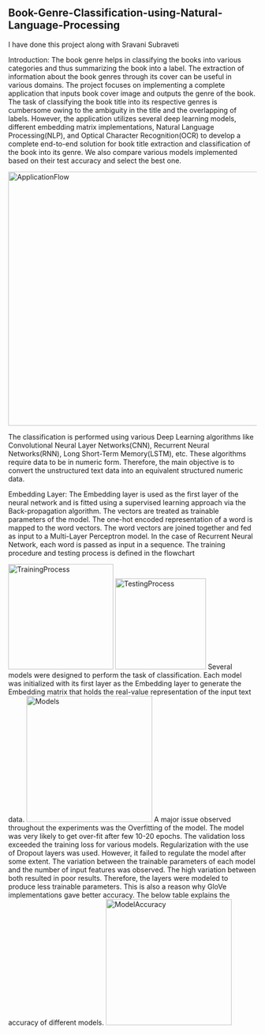 ## Book-Genre-Classification-using-Natural-Language-Processing 
I have done this project along with Sravani Subraveti

Introduction: The book genre helps in classifying the books into various categories and thus summarizing the book into a label. The extraction of information about the book genres through its cover can be useful in various domains. The project focuses on implementing a complete application that inputs book cover image and outputs the genre of the book. The task of classifying the book title into its respective genres is cumbersome owing to the ambiguity in the title and the overlapping of labels. However, the application utilizes several deep learning models, different embedding matrix implementations, Natural Language Processing(NLP), and Optical Character Recognition(OCR) to develop a complete end-to-end solution for book title extraction and classification of the book into its genre. We also compare various models implemented based on their test accuracy and select the best one.

<img width="514" alt="ApplicationFlow" src="https://user-images.githubusercontent.com/55220359/116310243-bbe18d00-a777-11eb-9c13-1ee633abb55f.png">


The classification is performed using various Deep Learning algorithms like Convolutional Neural Layer Networks(CNN), Recurrent Neural Networks(RNN), Long Short-Term Memory(LSTM), etc. These algorithms require data to be in numeric form. Therefore, the main objective is to convert the unstructured text data into an equivalent structured numeric data.

Embedding Layer: The Embedding layer is used as the first layer of the neural network and is fitted using a supervised learning approach via the Back-propagation algorithm. The vectors are treated as trainable parameters of the model. The one-hot encoded representation of a word is mapped to the word vectors. The word vectors are joined together and fed as input to a Multi-Layer Perceptron model. In the case of Recurrent Neural Network, each word is passed as input in a sequence.
The training procedure and testing process is defined in the flowchart

<img width="213" alt="TrainingProcess" src="https://user-images.githubusercontent.com/55220359/116310435-02cf8280-a778-11eb-8150-3d8fff728a0b.png">
<img width="184" alt="TestingProcess" src="https://user-images.githubusercontent.com/55220359/116314242-d8cc8f00-a77c-11eb-8cfd-c7bca0af161e.png">
Several models were designed to perform the task of classification. Each model was initialized with its first layer as the Embedding layer to generate the Embedding
matrix that holds the real-value representation of the input text data. 
<img width="255" alt="Models" src="https://user-images.githubusercontent.com/55220359/116314655-5f816c00-a77d-11eb-8db7-05bd419609b6.png">
A major issue observed throughout the experiments was the Overfitting of the model. The model was very likely to get over-fit after few 10-20 epochs. The validation loss exceeded the training loss for various models. Regularization with the use of Dropout layers was used. However, it failed to regulate the model after some extent. The variation between the trainable parameters of each model and the number of input features was observed. The high variation between both resulted in poor results. Therefore, the layers were modeled to produce less trainable parameters. This is also a reason why GloVe implementations gave better accuracy. The below table explains the accuracy of different models.
<img width="255" alt="ModelAccuracy" src="https://user-images.githubusercontent.com/55220359/116315288-504eee00-a77e-11eb-8893-e408b36aede5.png">
